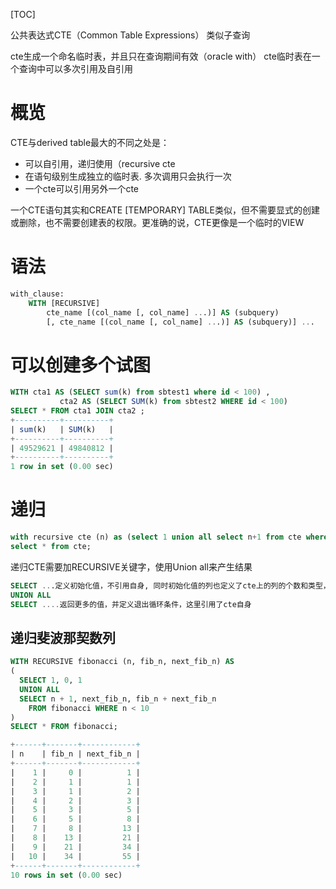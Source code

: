 [TOC]

公共表达式CTE（Common Table Expressions）
类似子查询

cte生成一个命名临时表，并且只在查询期间有效（oracle with）
cte临时表在一个查询中可以多次引用及自引用

# 概览
CTE与derived table最大的不同之处是：
+ 可以自引用，递归使用（recursive cte
+ 在语句级别生成独立的临时表. 多次调用只会执行一次
+ 一个cte可以引用另外一个cte

一个CTE语句其实和CREATE [TEMPORARY] TABLE类似，但不需要显式的创建或删除，也不需要创建表的权限。更准确的说，CTE更像是一个临时的VIEW

# 语法
```sql
with_clause:
    WITH [RECURSIVE]
        cte_name [(col_name [, col_name] ...)] AS (subquery)
        [, cte_name [(col_name [, col_name] ...)] AS (subquery)] ...
```
# 可以创建多个试图
```sql
WITH cta1 AS (SELECT sum(k) from sbtest1 where id < 100) ,  
           cta2 AS (SELECT SUM(k) from sbtest2 WHERE id < 100) 
SELECT * FROM cta1 JOIN cta2 ;
+----------+----------+
| sum(k)   | SUM(k)   |
+----------+----------+
| 49529621 | 49840812 |
+----------+----------+
1 row in set (0.00 sec)
```
# 递归
```sql
with recursive cte (n) as (select 1 union all select n+1 from cte where n<5)
select * from cte;
```
递归CTE需要加RECURSIVE关键字，使用Union all来产生结果
```sql
SELECT ...定义初始化值，不引用自身, 同时初始化值的列也定义了cte上的列的个数和类型，可以用cast重定义
UNION ALL
SELECT ....返回更多的值，并定义退出循环条件，这里引用了cte自身
```
## 递归斐波那契数列
```sql
WITH RECURSIVE fibonacci (n, fib_n, next_fib_n) AS
(
  SELECT 1, 0, 1
  UNION ALL
  SELECT n + 1, next_fib_n, fib_n + next_fib_n
    FROM fibonacci WHERE n < 10
)
SELECT * FROM fibonacci;

+------+-------+------------+
| n    | fib_n | next_fib_n |
+------+-------+------------+
|    1 |     0 |          1 |
|    2 |     1 |          1 |
|    3 |     1 |          2 |
|    4 |     2 |          3 |
|    5 |     3 |          5 |
|    6 |     5 |          8 |
|    7 |     8 |         13 |
|    8 |    13 |         21 |
|    9 |    21 |         34 |
|   10 |    34 |         55 |
+------+-------+------------+
10 rows in set (0.00 sec)
```
